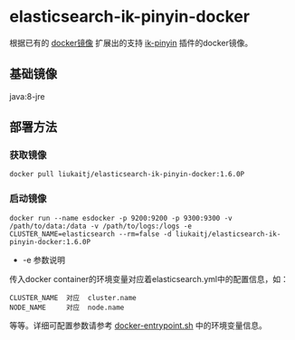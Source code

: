 # elasticsearch-ik-pinyin-docker
根据已有的 [docker镜像](https://github.com/hangxin1940/docker-elasticsearch-cn) 扩展出的支持 [ik-pinyin](https://github.com/liukaitj/elasticsearch-analysis-ik-pinyin) 插件的docker镜像。

## 基础镜像
java:8-jre

## 部署方法
### 获取镜像
    docker pull liukaitj/elasticsearch-ik-pinyin-docker:1.6.0P

### 启动镜像
    docker run --name esdocker -p 9200:9200 -p 9300:9300 -v /path/to/data:/data -v /path/to/logs:/logs -e CLUSTER_NAME=elasticsearch --rm=false -d liukaitj/elasticsearch-ik-pinyin-docker:1.6.0P

* -e 参数说明

传入docker container的环境变量对应着elasticsearch.yml中的配置信息，如：

    CLUSTER_NAME  对应  cluster.name
    NODE_NAME     对应  node.name

等等。详细可配置参数请参考 [docker-entrypoint.sh](https://github.com/liukaitj/elasticsearch-ik-pinyin-docker/blob/master/docker-entrypoint.sh) 中的环境变量信息。

